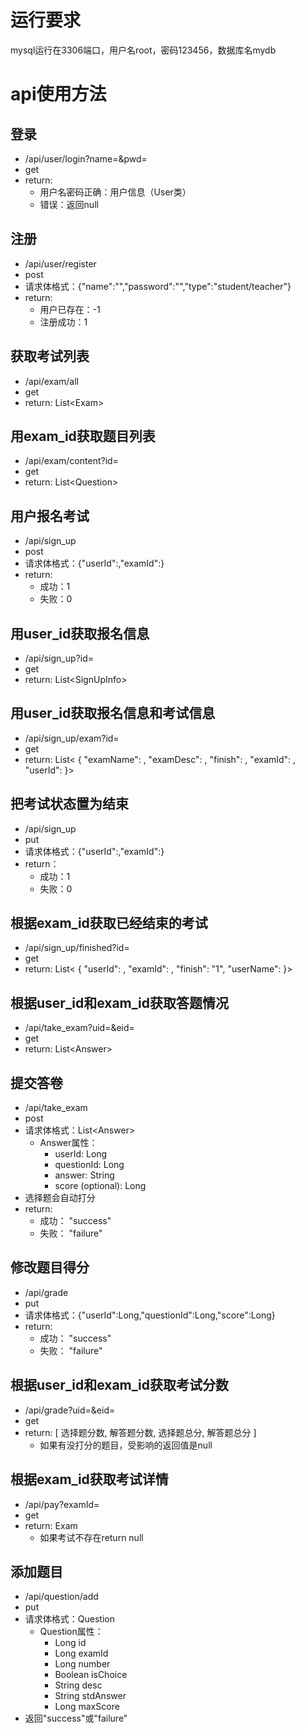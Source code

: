 # 运行要求

mysql运行在3306端口，用户名root，密码123456，数据库名mydb

# api使用方法

## 登录
- /api/user/login?name=&pwd=
- get
- return:
    - 用户名密码正确：用户信息（User类）
    - 错误：返回null

## 注册
- /api/user/register
- post
- 请求体格式：{"name":"","password":"","type":"student/teacher"}
- return: 
    - 用户已存在：-1
    - 注册成功：1

## 获取考试列表
- /api/exam/all
- get
- return: List\<Exam\>

## 用exam_id获取题目列表
- /api/exam/content?id=
- get
- return: List\<Question\>

## 用户报名考试
- /api/sign_up
- post
- 请求体格式：{"userId":,"examId":}
- return: 
    - 成功：1
    - 失败：0

## 用user_id获取报名信息
- /api/sign_up?id=
- get
- return: List\<SignUpInfo\>

## 用user_id获取报名信息和考试信息
- /api/sign_up/exam?id=
- get
- return: List\<
    {
        "examName": ,
        "examDesc": ,
        "finish": ,
        "examId": ,
        "userId": 
    }\>

## 把考试状态置为结束
- /api/sign_up
- put
- 请求体格式：{"userId":,"examId":}
- return：
    - 成功：1
    - 失败：0

## 根据exam_id获取已经结束的考试
- /api/sign_up/finished?id=
- get
- return: List\<
    {
        "userId": ,
        "examId": ,
        "finish": "1",
        "userName": 
    }\>

## 根据user_id和exam_id获取答题情况
- /api/take_exam?uid=&eid=
- get
- return: List\<Answer\>

## 提交答卷
- /api/take_exam
- post
- 请求体格式：List\<Answer\>
    - Answer属性：
        - userId: Long
        - questionId: Long
        - answer: String
        - score (optional): Long
- 选择题会自动打分
- return: 
    - 成功： "success"
    - 失败： "failure"

## 修改题目得分
- /api/grade
- put
- 请求体格式：{"userId":Long,"questionId":Long,"score":Long}
- return: 
    - 成功： "success"
    - 失败： "failure"

## 根据user_id和exam_id获取考试分数
- /api/grade?uid=&eid=
- get
- return: [ 选择题分数, 解答题分数, 选择题总分, 解答题总分 ]
    - 如果有没打分的题目，受影响的返回值是null
## 根据exam_id获取考试详情
- /api/pay?examId=
- get
- return: Exam
    - 如果考试不存在return null
## 添加题目
- /api/question/add
- put
- 请求体格式：Question
    - Question属性：
        - Long id
        - Long examId
        - Long number
        - Boolean isChoice
        - String desc
        - String stdAnswer
        - Long maxScore
- 返回"success"或"failure"

